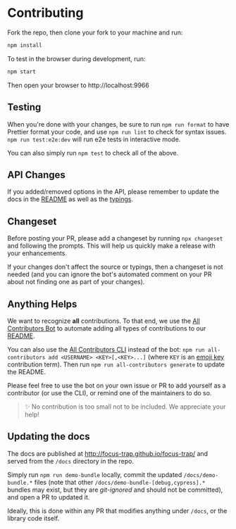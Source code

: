 # Contributing

Fork the repo, then clone your fork to your machine and run:

```sh
npm install
```

To test in the browser during development, run:

```sh
npm start
```

Then open your browser to http://localhost:9966

## Testing

When you're done with your changes, be sure to run `npm run format` to have Prettier format your code, and use `npm run lint` to check for syntax issues. `npm run test:e2e:dev` will run e2e tests in interactive mode.

You can also simply run `npm test` to check all of the above.

## API Changes

If you added/removed options in the API, please remember to update the docs in the [README](README.md) as well as the [typings](index.d.ts).

## Changeset

Before posting your PR, please add a changeset by running `npx changeset` and following the prompts. This will help us quickly make a release with your enhancements.

If your changes don't affect the source or typings, then a changeset is not needed (and you can ignore the bot's automated comment on your PR about not finding one as part of your changes).

## Anything Helps

We want to recognize **all** contributions. To that end, we use the [All Contributors Bot](https://allcontributors.org/docs/en/bot/usage) to automate adding all types of contributions to our [README](README.md).

You can also use the [All Contributors CLI](https://allcontributors.org/docs/en/cli/usage) instead of the bot: `npm run all-contributors add <USERNAME> <KEY>[,<KEY>...]` (where `KEY` is an [emoji key](https://allcontributors.org/docs/en/emoji-key) contribution term). Then run `npm run all-contributors generate` to update the README.

Please feel free to use the bot on your own issue or PR to add yourself as a contributor (or use the CLI), or remind one of the maintainers to do so.

> ✨ No contribution is too small not to be included. We appreciate your help!

## Updating the docs

The docs are published at http://focus-trap.github.io/focus-trap/ and served from the `/docs` directory in the repo.

Simply run `npm run demo-bundle` locally, commit the updated `/docs/demo-bundle.*` files (note that other `/docs/demo-bundle-[debug,cypress].*` bundles may exist, but they are _git-ignored_ and should not be committed), and open a PR to updated it.

Ideally, this is done within any PR that modifies anything under `/docs`, or the library code itself.
